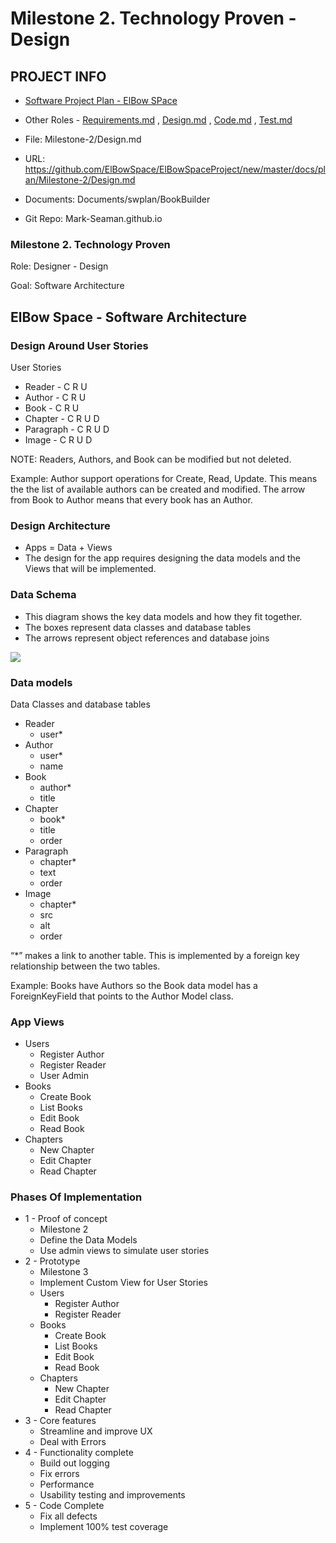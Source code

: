 # Milestone 2. Technology Proven - Design


## PROJECT INFO

* [Software Project Plan - ElBow SPace](../Index.md)

* Other Roles - [Requirements.md](Requirements.md)
, [Design.md](Design.md)
, [Code.md](Code.md)
, [Test.md](Test.md)


* File: Milestone-2/Design.md

* URL: https://github.com/ElBowSpace/ElBowSpaceProject/new/master/docs/plan/Milestone-2/Design.md

* Documents: Documents/swplan/BookBuilder

* Git Repo: Mark-Seaman.github.io


### Milestone 2. Technology Proven

Role: Designer - Design

Goal: Software Architecture

## ElBow Space - Software Architecture

### Design Around User Stories

User Stories

* Reader - C R U
* Author - C R U
* Book - C R U
* Chapter - C R U D
* Paragraph - C R U D
* Image - C R U D

NOTE: Readers, Authors, and Book can be modified but not deleted.

Example:   Author support operations for Create, Read, Update.  This means
the the list of available authors can be created and modified.  The arrow
from Book to Author means that every book has an Author.


### Design Architecture
* Apps = Data + Views
* The design for the app requires designing the data models
and the Views that will be implemented.


### Data Schema
* This diagram shows the key data models and how they fit together.
* The boxes represent data classes and database tables
* The arrows represent object references and database joins

![](img/Book_Data.png)



### Data models

Data Classes and database tables

* Reader
    * user*
* Author
    * user*
    * name
* Book
    * author*
    * title
* Chapter
    * book*
    * title
    * order
* Paragraph
    * chapter*
    * text
    * order
* Image
    * chapter*
    * src
    * alt
    * order

“*” makes a link to another table.  This is implemented 
by a foreign key relationship between the two tables.  

Example: Books have Authors so the Book data model has
a ForeignKeyField that points to the Author Model class.


### App Views

* Users
    * Register Author
    * Register Reader
    * User Admin
* Books
    * Create Book
    * List Books
    * Edit Book
    * Read Book
* Chapters
    * New Chapter
    * Edit Chapter
    * Read Chapter


### Phases Of Implementation

* 1 - Proof of concept
    * Milestone 2
    * Define the Data Models
    * Use admin views to simulate user stories
* 2 - Prototype
    * Milestone 3
    * Implement Custom View for User Stories
    * Users
        * Register Author
        * Register Reader
    * Books
        * Create Book
        * List Books
        * Edit Book
        * Read Book
    * Chapters
        * New Chapter
        * Edit Chapter
        * Read Chapter
* 3 - Core features
    * Streamline and improve UX
    * Deal with Errors
* 4 - Functionality complete
    * Build out logging
    * Fix errors
    * Performance
    * Usability testing and improvements
* 5 - Code Complete
    * Fix all defects
    * Implement 100% test coverage

